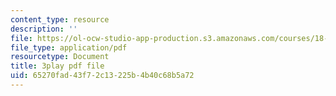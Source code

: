 ```yaml
---
content_type: resource
description: ''
file: https://ol-ocw-studio-app-production.s3.amazonaws.com/courses/18-01sc-single-variable-calculus-fall-2010/65270fad43f72c13225b4b40c68b5a72_HgEqXhsIq_g.pdf
file_type: application/pdf
resourcetype: Document
title: 3play pdf file
uid: 65270fad-43f7-2c13-225b-4b40c68b5a72
---
```


